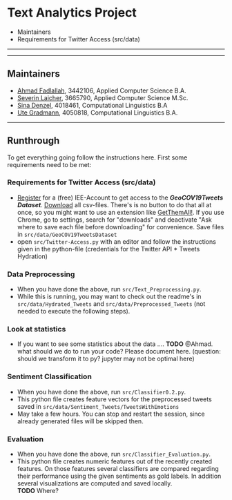 # Text Analytics Project
* Maintainers
* Requirements for Twitter Access (src/data)

-------------
-------------
## Maintainers
* [Ahmad Fadlallah](abohmaid@windowslive.com), 3442106, Applied Computer Science B.A.
* [Severin Laicher](severin.laicher@web.de), 3665790, Applied Computer Science M.Sc.
* [Sina Denzel](sinadenzel@gmail.com), 4018461, Computational Linguistics B.A
* [Ute Gradmann](utegradmann@gmx.de), 4050818, Computational Linguistics B.A.
-------------

## Runthrough
To get everything going follow the instructions here. First some requirements need to be met: 

### Requirements for Twitter Access (src/data)
  * [Register](https://www.ieee.org/profile/public/createwebaccount/showRegister.html) for a (free) IEE-Account to get access to the ***GeoCOV19Tweets Dataset***. 
[Download](https://ieee-dataport.org/open-access/coronavirus-covid-19-geo-tagged-tweets-dataset#files 
) all csv-files. There's is no button to do that all at once, 
so you might want to use an extension like [GetThemAll!](https://chrome.google.com/webstore/detail/downthemall/nljkibfhlpcnanjgbnlnbjecgicbjkge). 
If you use Chrome, go to settings, search for "downloads" and deactivate "Ask where to save each file before downloading" for convenience.
Save files in `src/data/GeoCOV19TweetsDataset`
  * open `src/Twitter-Access.py` with an editor and follow the instructions given in the python-file (credentials for the Twitter API * Tweets Hydration)


### Data Preprocessing
* When you have done the above, run ``src/Text_Preprocessing.py``. 
* While this is running, you may want to check out the readme's in ``src/data/Hydrated_Tweets`` and ``src/data/Preprocessed_Tweets`` (not needed to execute the following steps).

### Look at statistics
* If you want to see some statistics about the data .... **TODO** @Ahmad. what should we do to run your code? Please document here. (question: should we transform it to py? jupyter may not be optimal here)

### Sentiment Classification
* When you have done the above, run ``src/Classifier0.2.py``.
* This python file creates feature vectors for the preprocessed tweets saved in `src/data/Sentiment_Tweets/TweetsWithEmotions`
* May take a few hours. You can stop and restart the session, since already generated files will be skipped then.



### Evaluation
* When you have done the above, run ``src/Classifier_Evaluation.py``.
* This python file creates numeric features out of the recently created features. 
  On those features several classifiers are compared regarding their performance using the given sentiments as gold labels. 
  In addition several visualizations are computed and saved locally.  
  **TODO** Where?
